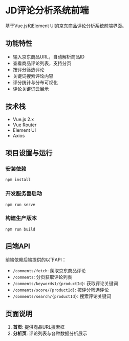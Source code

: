 # JD评论分析系统前端

基于Vue.js和Element UI的京东商品评论分析系统前端界面。

## 功能特性

- 输入京东商品URL，自动解析商品ID
- 查看商品评论列表，支持分页
- 按评分筛选评论
- 关键词搜索评论内容
- 评分统计与分布可视化
- 评论关键词云展示

## 技术栈

- Vue.js 2.x
- Vue Router
- Element UI
- Axios

## 项目设置与运行

### 安装依赖
```
npm install
```

### 开发服务器启动
```
npm run serve
```

### 构建生产版本
```
npm run build
```

## 后端API

前端依赖后端提供的以下API：

- `/comments/fetch`: 爬取京东商品评论
- `/comments`: 分页获取评论列表
- `/comments/keywords1/{productId}`: 获取评论关键词
- `/comments/score/{productId}`: 按评分筛选评论
- `/comments/search/{productId}`: 搜索评论关键词

## 页面说明

1. **首页**: 提供商品URL搜索框
2. **分析页**: 评论列表与各种数据分析展示 